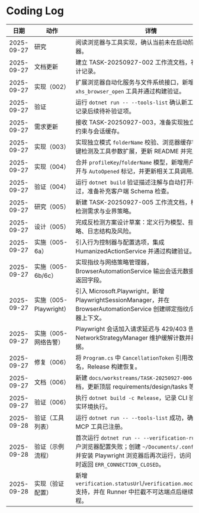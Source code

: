 # Coding Log

| 日期 | 动作 | 详情 |
| --- | --- | --- |
| 2025-09-27 | 研究 | 阅读浏览器与工具实现，确认当前未在启动阶段打开浏览器。 |
| 2025-09-27 | 文档更新 | 建立 TASK-20250927-002 工作流文档，补充需求与设计记录。 |
| 2025-09-27 | 实现（002） | 扩展浏览器自动化服务与文件系统接口，新增 `xhs_browser_open` 工具并通过构建验证。 |
| 2025-09-27 | 验证 | 运行 `dotnet run -- --tools-list` 确认新工具已注册，记录后续待补验证项。 |
| 2025-09-27 | 需求更新 | 接收 TASK-20250927-003，准备实现独立模式目录名约束与会话缓存。 |
| 2025-09-27 | 实现（003） | 实现独立模式 `folderName` 校验、浏览器缓存字典、重复键检测及工具参数扩展，更新 README 并完成构建。 |
| 2025-09-27 | 实现（004） | 合并 `profileKey`/`folderName` 模型，新增用户模式自动打开与 `AutoOpened` 标记，并更新相关工具调用。 |
| 2025-09-27 | 验证（004） | 运行 `dotnet build` 验证描述注解与自动打开改动编译通过，准备补充客户端 Schema 检查。 |
| 2025-09-27 | 研究（005） | 新建 TASK-20250927-005 工作流文档，梳理拟人化反检测需求与业界策略。 |
| 2025-09-27 | 设计（005） | 完成反检测方案设计草案：定义行为模型、指纹与网络策略、日志结构及风险。 |
| 2025-09-27 | 实施（005-6a） | 引入行为控制器与配置选项，集成 HumanizedActionService 并通过构建验证。 |
| 2025-09-27 | 实施（005-6b/6c） | 实现指纹与网络策略管理器，BrowserAutomationService 输出会话元数据并更新工具返回字段。 |
| 2025-09-27 | 实施（005-Playwright） | 引入 Microsoft.Playwright，新增 PlaywrightSessionManager，并在 BrowserAutomationService 创建绑定指纹/网络的浏览器上下文。 |
| 2025-09-27 | 实施（005-网络告警） | Playwright 会话加入请求延迟与 429/403 告警逻辑，NetworkStrategyManager 维护缓解计数并暴露到元数据。 |
| 2025-09-27 | 修复（006） | 将 `Program.cs` 中 `CancellationToken` 引用改为完全限定名，Release 构建恢复。 |
| 2025-09-27 | 文档（006） | 新建 `docs/workstreams/TASK-20250927-006` 各阶段文档，更新顶层 requirements/design/tasks 等文件。 |
| 2025-09-27 | 验证（006） | 执行 `dotnet build -c Release`，记录 CLI 验证命令待真实环境执行。 |
| 2025-09-28 | 验证（工具列表） | 运行 `dotnet run -- --tools-list` 成功，确认 7 个 MCP 工具已注册。 |
| 2025-09-28 | 验证（示例流程） | 首次运行 `dotnet run -- --verification-run` 因缺少用户浏览器配置失败；创建 `~/Documents/.config` 符号链接并安装 Playwright 浏览器后再次运行，访问 httpbin.org 时返回 `ERR_CONNECTION_CLOSED`。 |
| 2025-09-28 | 实现（验证配置） | 新增 `verification.statusUrl`/`verification.mockStatusCode` 支持，并在 Runner 中拦截不可达端点后继续执行示例流程。 |
